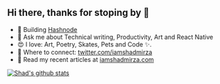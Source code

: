## Hi there, thanks for stoping by 👋

- 💼 Building [Hashnode](https://hashnode.com)
- 💬 Ask me about Technical writing, Productivity, Art and React Native
- 😍 I love: Art, Poetry, Skates, Pets and Code ✨.
- 🤝 Where to connect: [twitter.com/iamshadmirza](https://www.twitter.com/iamshadmirza)
- 📝 Read my recent articles at [iamshadmirza.com](https://iamshadmirza.com)

[![Shad's github stats](https://github-readme-stats.vercel.app/api?username=iamshadmirza)](https://github.com/anuraghazra/github-readme-stats)

